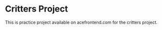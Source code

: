 # Critters Project

This is practice project available on acefrontend.com for the critters project.
